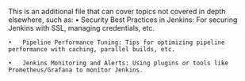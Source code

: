 This is an additional file that can cover topics not covered in depth elsewhere, 
such as:
	•	Security Best Practices in Jenkins: For securing Jenkins with SSL, managing credentials, etc.
	
	•	Pipeline Performance Tuning: Tips for optimizing pipeline performance with caching, parallel builds, etc.

	•	Jenkins Monitoring and Alerts: Using plugins or tools like Prometheus/Grafana to monitor Jenkins.